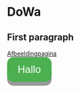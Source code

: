# DoWa
<!DOCTYPE html>
<html>
<head>
<meta name="viewport" content="width=device-width, initial-scale=1">
<style>
.button {
  padding: 15px 25px;
  font-size: 24px;
  text-align: center;
  cursor: pointer;
  outline: none;
  color: #fff;
  background-color: #4CAF50;
  border: none;
  border-radius: 15px;
  box-shadow: 0 9px #999;
}

.button:hover {background-color: #3e8e41}

.button:active {
  background-color: #3e8e41;
  box-shadow: 0 5px #666;
  transform: translateY(4px);
}
</style>
</head>
<body>

<h2>First paragraph</h2>
 <a href="https://github.com/manon-h/DoWa/blob/master/Afbeeldingpagina">Afbeeldingpagina</a>
 
<form>
<input class="button" type="button" value="Hallo" onclick="window.location.href='https://classroom.google.com/c/Mzg2OTg2ODkyMzVa/sa/Mzg2OTg2ODkyNzda/details'" />
</form>
</body>
</html>
